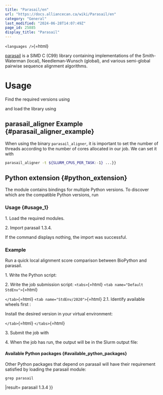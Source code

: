 ```yaml
---
title: "Parasail/en"
url: "https://docs.alliancecan.ca/wiki/Parasail/en"
category: "General"
last_modified: "2024-06-28T14:07:49Z"
page_id: 25885
display_title: "Parasail"
---
```


`<languages />`{=html}

[parasail](https://github.com/jeffdaily/parasail) is a SIMD C (C99) library containing implementations of the Smith-Waterman (local), Needleman-Wunsch (global), and various semi-global pairwise sequence alignment algorithms.

# Usage

Find the required versions using

and load the library using

## parasail_aligner Example {#parasail_aligner_example}

When using the binary `parasail_aligner`, it is important to set the number of threads according to the number of cores allocated in our job. We can set it with

``` bash
parasail_aligner -t ${SLURM_CPUS_PER_TASK:-1} ...}}
```

## Python extension {#python_extension}

The module contains bindings for multiple Python versions. To discover which are the compatible Python versions, run

### Usage {#usage_1}

1\. Load the required modules.

2\. Import parasail 1.3.4.

If the command displays nothing, the import was successful.

### Example

Run a quick local alignment score comparison between BioPython and parasail.

1\. Write the Python script:

2\. Write the job submission script: `<tabs>`{=html} `<tab name="Default StdEnv">`{=html}

`</tab>`{=html} `<tab name="StdEnv/2020">`{=html} 2.1. Identify available wheels first :

Install the desired version in your virtual environment:

`</tab>`{=html} `</tabs>`{=html}

3\. Submit the job with

4\. When the job has run, the output will be in the Slurm output file:

#### Available Python packages {#available_python_packages}

Other Python packages that depend on parasail will have their requirement satisfied by loading the parasail module:

`grep parasail`

\|result= parasail 1.3.4 }}
